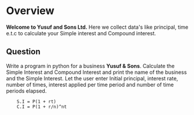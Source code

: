 # Overview

**Welcome to Yusuf and Sons Ltd.** Here we collect data's like principal, time e.t.c to calculate your Simple interest and Compound interest.

## Question

Write a program in python for a business **Yusuf & Sons**. Calculate the Simple Interest and Compound Interest and print the name of the business and the Simple Interest. Let the user enter Initial principal, interest rate, number of times, interest applied per time period and number of time periods elapsed.

```
    S.I = P(1 + rt)
    C.I = P(1 + r/n)^nt
```